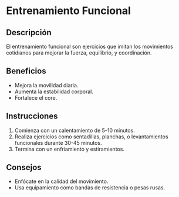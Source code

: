 # Entrenamiento Funcional

## Descripción
El entrenamiento funcional son ejercicios que imitan los movimientos cotidianos para mejorar la fuerza, equilibrio, y coordinación.


## Beneficios
- Mejora la movilidad diaria.
- Aumenta la estabilidad corporal.
- Fortalece el core.

## Instrucciones
1. Comienza con un calentamiento de 5-10 minutos.
2. Realiza ejercicios como sentadillas, planchas, o levantamientos funcionales durante 30-45 minutos.
3. Termina con un enfriamiento y estiramientos.

## Consejos
- Enfócate en la calidad del movimiento.
- Usa equipamiento como bandas de resistencia o pesas rusas.